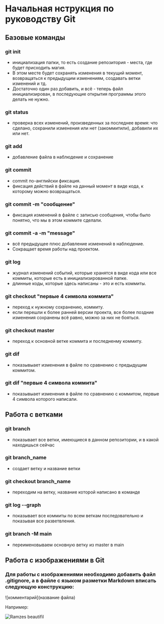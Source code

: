 # Начальная нструкция по руководству Git

## Базовые команды

### git init 
- инициализация папки, то есть создание репозитория - места, где будет присходить магия. 
- В этом месте будет сохранять изменения в текущий момент, возвращаться к предыдущим изменениям, создавать ветки изменений и тд. 
- Достаточно один раз добавить, и всё - теперь файл инициализирован, в последующие открытия программы этого делать не нужно.

### git status 
- проверка всех изменений, произведенных за последнее время: что сделано, сохранили изменения или нет (закоммитили), добавили их или нет.

### git add 
- добавление файла в наблюдение и сохранение

### git commit 
- commit по-английски фиксация. 
- фиксация действий в файле на данный момент в виде кода, к которому можно возвращаться.

### git commit -m "сообщение" 
- фиксация изменений в файле с записью сообщения, чтобы было понятно, что мы в этом коммите сделали.

### git commit -a -m "message" 
- всё предыдущее плюс добавление изменений в наблюдение. 
- Сокращает время работы над проектом.

### git log 
- журнал изменений событий, которые хранятся в виде кода или все коммиты, которые есть в инициализированной папке. 
- длинные коды, которые здесь написаны - это и есть коммиты. 

### git checkout "первые 4 символа коммита" 
- переход к нужному сохранению, коммиту. 
- если перешли к более ранней версии проекта, все более поздние изменения сохранены всё равно, можно за них не бояться.

### git checkout master 
- переход к основной ветке коммита и последненму коммиту.

### git dif 
- показывыает изменения в файле по сравнению с предыдущим коммитом.

### git dif "первые 4 символа коммита" 
- показывыает изменения в файле по сравнению с коммитом, первые 4 символа которого написали.
## Работа с ветками

### git branch
- показывает все ветки, имеющиеся в данном репозитории, и в какой находишься сейчаc
  
### git branch_name
- создает ветку и название ветки

### git checkout branch_name
- переходим на ветку, название которой написано в команде

### git log --graph
- показывает все коммиты по всем веткам последовательно и показывая все разветвления.

### git branch -M main 
- переименовываем основную ветку из master в main 

## Работа с изображениями в Git

### Для работы с изображениями необходимо добавить файл .gitignore, а в файле с языком разметки Markdown вписать следующую конструкцию:
![комментарий](название файла)

Например:

![Ramzes beautifil](IMG_20210221_132432.jpg)




